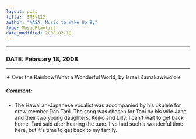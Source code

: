 ```yaml
---
layout: post
title:  STS-122
author: "NASA: Music to Wake Up By"
type: MusicPlaylist
date_modified: 2008-02-18
---
```


----
### DATE: February 18, 2008
----
✦ Over the Rainbow/What a Wonderful World, by Israel Kamakawiwo'ole

##### Comment:
* The Hawaiian-Japanese vocalist was accompanied by his ukulele for crew member Dan Tani. The song was chosen for Tani by his wife Jane and their two young daughters, Keiko and Lilly. I can't wait to get back home, Tani said after hearing the tune. I've had such a wonderful time here, but it's time to get back to my family.
